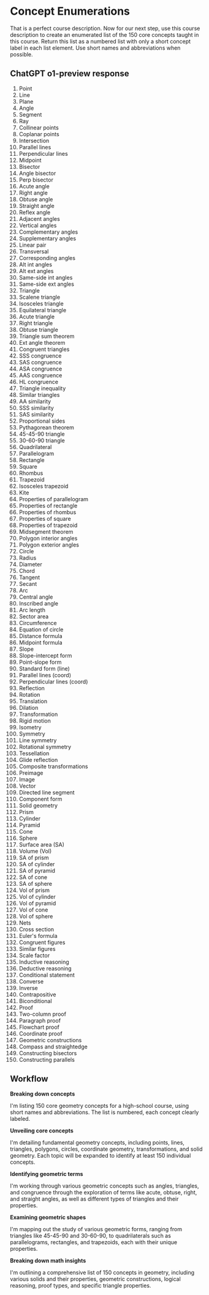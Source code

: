# Concept Enumerations

That is a perfect course description.  Now for our next step, use this course description to create an enumerated  list of the 150 core concepts taught in this course.  Return this list as a numbered list with only a short concept label in each list element.  Use short names and abbreviations when possible.

## ChatGPT o1-preview response

1.  Point
2.  Line
3.  Plane
4.  Angle
5.  Segment
6.  Ray
7.  Collinear points
8.  Coplanar points
9.  Intersection
10.  Parallel lines
11.  Perpendicular lines
12.  Midpoint
13.  Bisector
14.  Angle bisector
15.  Perp bisector
16.  Acute angle
17.  Right angle
18.  Obtuse angle
19.  Straight angle
20.  Reflex angle
21.  Adjacent angles
22.  Vertical angles
23.  Complementary angles
24.  Supplementary angles
25.  Linear pair
26.  Transversal
27.  Corresponding angles
28.  Alt int angles
29.  Alt ext angles
30.  Same-side int angles
31.  Same-side ext angles
32.  Triangle
33.  Scalene triangle
34.  Isosceles triangle
35.  Equilateral triangle
36.  Acute triangle
37.  Right triangle
38.  Obtuse triangle
39.  Triangle sum theorem
40.  Ext angle theorem
41.  Congruent triangles
42.  SSS congruence
43.  SAS congruence
44.  ASA congruence
45.  AAS congruence
46.  HL congruence
47.  Triangle inequality
48.  Similar triangles
49.  AA similarity
50.  SSS similarity
51.  SAS similarity
52.  Proportional sides
53.  Pythagorean theorem
54.  45-45-90 triangle
55.  30-60-90 triangle
56.  Quadrilateral
57.  Parallelogram
58.  Rectangle
59.  Square
60.  Rhombus
61.  Trapezoid
62.  Isosceles trapezoid
63.  Kite
64.  Properties of parallelogram
65.  Properties of rectangle
66.  Properties of rhombus
67.  Properties of square
68.  Properties of trapezoid
69.  Midsegment theorem
70.  Polygon interior angles
71.  Polygon exterior angles
72.  Circle
73.  Radius
74.  Diameter
75.  Chord
76.  Tangent
77.  Secant
78.  Arc
79.  Central angle
80.  Inscribed angle
81.  Arc length
82.  Sector area
83.  Circumference
84.  Equation of circle
85.  Distance formula
86.  Midpoint formula
87.  Slope
88.  Slope-intercept form
89.  Point-slope form
90.  Standard form (line)
91.  Parallel lines (coord)
92.  Perpendicular lines (coord)
93.  Reflection
94.  Rotation
95.  Translation
96.  Dilation
97.  Transformation
98.  Rigid motion
99.  Isometry
100.  Symmetry
101.  Line symmetry
102.  Rotational symmetry
103.  Tessellation
104.  Glide reflection
105.  Composite transformations
106.  Preimage
107.  Image
108.  Vector
109.  Directed line segment
110.  Component form
111.  Solid geometry
112.  Prism
113.  Cylinder
114.  Pyramid
115.  Cone
116.  Sphere
117.  Surface area (SA)
118.  Volume (Vol)
119.  SA of prism
120.  SA of cylinder
121.  SA of pyramid
122.  SA of cone
123.  SA of sphere
124.  Vol of prism
125.  Vol of cylinder
126.  Vol of pyramid
127.  Vol of cone
128.  Vol of sphere
129.  Nets
130.  Cross section
131.  Euler's formula
132.  Congruent figures
133.  Similar figures
134.  Scale factor
135.  Inductive reasoning
136.  Deductive reasoning
137.  Conditional statement
138.  Converse
139.  Inverse
140.  Contrapositive
141.  Biconditional
142.  Proof
143.  Two-column proof
144.  Paragraph proof
145.  Flowchart proof
146.  Coordinate proof
147.  Geometric constructions
148.  Compass and straightedge
149.  Constructing bisectors
150.  Constructing parallels

## Workflow

**Breaking down concepts**

I'm listing 150 core geometry concepts for a high-school course, using short names and abbreviations. The list is numbered, each concept clearly labeled.

**Unveiling core concepts**

I'm detailing fundamental geometry concepts, including points, lines, triangles, polygons, circles, coordinate geometry, transformations, and solid geometry. Each topic will be expanded to identify at least 150 individual concepts.

**Identifying geometric terms**

I'm working through various geometric concepts such as angles, triangles, and congruence through the exploration of terms like acute, obtuse, right, and straight angles, as well as different types of triangles and their properties.

**Examining geometric shapes**

I'm mapping out the study of various geometric forms, ranging from triangles like 45-45-90 and 30-60-90, to quadrilaterals such as parallelograms, rectangles, and trapezoids, each with their unique properties.

**Breaking down math insights**

I'm outlining a comprehensive list of 150 concepts in geometry, including various solids and their properties, geometric constructions, logical reasoning, proof types, and specific triangle properties.